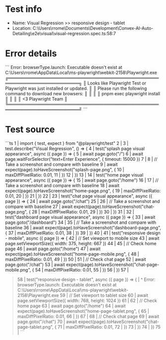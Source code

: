 # Test info

- Name: Visual Regression >> responsive design - tablet
- Location: C:\Users\rrome\Documents\Development\Convex-AI-Auto-Detailing\e2e\visual\visual-regression.spec.ts:58:7

# Error details

\`\`\`
Error: browserType.launch: Executable doesn't exist at C:\Users\rrome\AppData\Local\ms-playwright\webkit-2158\Playwright.exe
╔═════════════════════════════════════════════════════════════════════════╗
║ Looks like Playwright Test or Playwright was just installed or updated. ║
║ Please run the following command to download new browsers:              ║
║                                                                         ║
║     pnpm exec playwright install                                        ║
║                                                                         ║
║ <3 Playwright Team                                                      ║
╚═════════════════════════════════════════════════════════════════════════╝
\`\`\`

# Test source

\`\`\`ts
   1 | import { test, expect } from "@playwright/test"
   2 |
   3 | test.describe("Visual Regression", () => {
   4 |   test("splash page visual appearance", async ({ page }) => {
   5 |     await page.goto("/")
   6 |     await page.waitForSelector("text=Enter Experience", { timeout: 15000 })
   7 |
   8 |     // Take a screenshot and compare with baseline
   9 |     await expect(page).toHaveScreenshot("splash-page.png", {
  10 |       maxDiffPixelRatio: 0.01,
  11 |     })
  12 |   })
  13 |
  14 |   test("home page visual appearance", async ({ page }) => {
  15 |     await page.goto("/home")
  16 |
  17 |     // Take a screenshot and compare with baseline
  18 |     await expect(page).toHaveScreenshot("home-page.png", {
  19 |       maxDiffPixelRatio: 0.01,
  20 |     })
  21 |   })
  22 |
  23 |   test("chat page visual appearance", async ({ page }) => {
  24 |     await page.goto("/chat")
  25 |
  26 |     // Take a screenshot and compare with baseline
  27 |     await expect(page).toHaveScreenshot("chat-page.png", {
  28 |       maxDiffPixelRatio: 0.01,
  29 |     })
  30 |   })
  31 |
  32 |   test("dashboard page visual appearance", async ({ page }) => {
  33 |     await page.goto("/dashboard")
  34 |
  35 |     // Take a screenshot and compare with baseline
  36 |     await expect(page).toHaveScreenshot("dashboard-page.png", {
  37 |       maxDiffPixelRatio: 0.01,
  38 |     })
  39 |   })
  40 |
  41 |   test("responsive design - mobile", async ({ page }) => {
  42 |     // Set viewport to mobile size
  43 |     await page.setViewportSize({ width: 375, height: 667 })
  44 |
  45 |     // Check home page
  46 |     await page.goto("/home")
  47 |     await expect(page).toHaveScreenshot("home-page-mobile.png", {
  48 |       maxDiffPixelRatio: 0.01,
  49 |     })
  50 |
  51 |     // Check chat page
  52 |     await page.goto("/chat")
  53 |     await expect(page).toHaveScreenshot("chat-page-mobile.png", {
  54 |       maxDiffPixelRatio: 0.01,
  55 |     })
  56 |   })
  57 |
> 58 |   test("responsive design - tablet", async ({ page }) => {
     |       ^ Error: browserType.launch: Executable doesn't exist at C:\Users\rrome\AppData\Local\ms-playwright\webkit-2158\Playwright.exe
  59 |     // Set viewport to tablet size
  60 |     await page.setViewportSize({ width: 768, height: 1024 })
  61 |
  62 |     // Check home page
  63 |     await page.goto("/home")
  64 |     await expect(page).toHaveScreenshot("home-page-tablet.png", {
  65 |       maxDiffPixelRatio: 0.01,
  66 |     })
  67 |
  68 |     // Check chat page
  69 |     await page.goto("/chat")
  70 |     await expect(page).toHaveScreenshot("chat-page-tablet.png", {
  71 |       maxDiffPixelRatio: 0.01,
  72 |     })
  73 |   })
  74 | })
  75 |
\`\`\`
